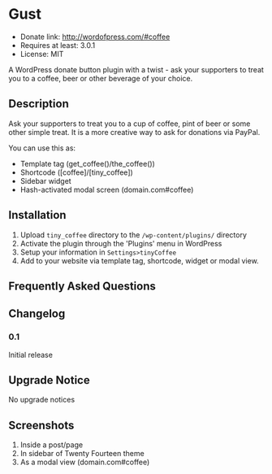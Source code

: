 # Gust 
*   Donate link: http://wordofpress.com/#coffee
*   Requires at least: 3.0.1
*   License: MIT

A WordPress donate button plugin with a twist - ask your supporters to treat you to a coffee, beer or other beverage of your choice.

## Description

Ask your supporters to treat you to a cup of coffee, pint of beer or some other simple treat. It is a more creative way to ask for donations via PayPal.

You can use this as:

*   Template tag (get_coffee()/the_coffee())
*   Shortcode ([coffee]/[tiny_coffee])
*   Sidebar widget
*   Hash-activated modal screen (domain.com#coffee)

## Installation

1. Upload `tiny_coffee` directory to the `/wp-content/plugins/` directory
1. Activate the plugin through the 'Plugins' menu in WordPress
1. Setup your information in `Settings>tinyCoffee`
1. Add to your website via template tag, shortcode, widget or modal view.

## Frequently Asked Questions

## Changelog

### 0.1
Initial release

## Upgrade Notice

No upgrade notices

## Screenshots
1. Inside a post/page
2. In sidebar of Twenty Fourteen theme
3. As a modal view (domain.com#coffee)